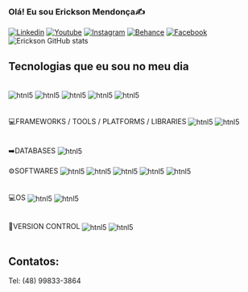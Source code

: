### Olá! Eu sou Erickson Mendonça✍️
[![Linkedin](https://img.shields.io/badge/LinkedIn-0077B5?style=for-the-badge&logo=linkedin&logoColor=white)](https://www.linkedin.com/in/erickson-mendon%C3%A7a-497029224/)
[![Youtube](https://img.shields.io/badge/YouTube-FF0000?style=for-the-badge&logo=youtube&logoColor=white)](https://www.youtube.com/@ericksonmendonca422)
[![Instagram](https://img.shields.io/badge/Instagram-E4405F?style=for-the-badge&logo=instagram&logoColor=white)](https://www.instagram.com/sven_goran_erickson_/)
[![Behance](https://img.shields.io/badge/-Behance-blue?style=for-the-badge&logo=behance&logoColor=white)](https://www.behance.net/svenerickson)
[![Facebook](https://img.shields.io/badge/Facebook-1877F2?style=for-the-badge&logo=facebook&logoColor=white)](https://www.facebook.com/erickson.mendonca?locale=pt_BR)
![Erickson GitHub stats](https://github-readme-stats.vercel.app/api?username=erickson72&show_icons=true&theme=dracula)

## Tecnologias que eu sou no meu dia
<div style="display: inline_block"><br/>
<img align="center"alt="htnl5" src="https://img.shields.io/badge/HTML5-E34F26?style=for-the-badge&logo=html5&logoColor=white" />
<img align="center"alt="htnl5" src="https://img.shields.io/badge/CSS3-1572B6?style=for-the-badge&logo=css3&logoColor=white" />
<img align="center"alt="htnl5" src="https://img.shields.io/badge/JavaScript-323330?style=for-the-badge&logo=javascript&logoColor=F7DF1E" />
<img align="center"alt="htnl5" src="https://img.shields.io/badge/Python-14354C?style=for-the-badge&logo=python&logoColor=white" />
<img align="center"alt="htnl5" src="https://img.shields.io/badge/R-276DC3?style=for-the-badge&logo=r&logoColor=white" />
</div><br/>

<div style="display: inline_block"><br/>
💻FRAMEWORKS / TOOLS / PLATFORMS / LIBRARIES
<img align="center"alt="htnl5" src="https://img.shields.io/badge/Node.js-43853D?style=for-the-badge&logo=node.js&logoColor=white"/>
<img align="center"alt="htnl5" src="https://img.shields.io/badge/Bootstrap-563D7C?style=for-the-badge&logo=bootstrap&logoColor=white"/>
</div><br/>


<div style="display: inline_block"><br/>
➡️DATABASES
<img align="center"alt="htnl5" src="https://img.shields.io/badge/MySQL-005C84?style=for-the-badge&logo=mysql&logoColor=white"/>


<div style="display: inline_block"><br/>
⚙️SOFTWARES
<img align="center"alt="htnl5" src="https://img.shields.io/badge/Visual_Studio_Code-0078D4?style=for-the-badge&logo=visual%20studio%20code&logoColor=white"/>
<img align="center"alt="htnl5" src="https://img.shields.io/badge/Colab-F9AB00?style=for-the-badge&logo=googlecolab&color=525252"/>
<img align="center"alt="htnl5" src="https://img.shields.io/badge/RStudio-75AADB?style=for-the-badge&logo=RStudio&logoColor=white"/>
<img align="center"alt="htnl5" src="https://img.shields.io/badge/Trello-0052CC?style=for-the-badge&logo=trello&logoColor=white"/>
<img align="center"alt="htnl5" src="https://img.shields.io/badge/Canva-%2300C4CC.svg?&style=for-the-badge&logo=Canva&logoColor=white"/>
</div><br/>


<div style="display: inline_block"><br/>
💻OS
<img align="center"alt="htnl5" src="https://img.shields.io/badge/Linux-FCC624?style=for-the-badge&logo=linux&logoColor=black"/>
<img align="center"alt="htnl5" src="https://img.shields.io/badge/Windows-0078D6?style=for-the-badge&logo=windows&logoColor=white"/>
</div><br/>


<div style="display: inline_block"><br/>
🚀VERSION CONTROL
<img align="center"alt="htnl5" src="https://img.shields.io/badge/GIT-E44C30?style=for-the-badge&logo=git&logoColor=white"/>
<img align="center"alt="htnl5" src="https://img.shields.io/badge/GitHub-100000?style=for-the-badge&logo=github&logoColor=white"/>
</div><br/>

## Contatos:

Tel: (48) 99833-3864




